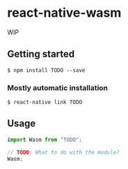# react-native-wasm

WIP

## Getting started

`$ npm install TODO --save`

### Mostly automatic installation

`$ react-native link TODO`

## Usage

```javascript
import Wasm from "TODO";

// TODO: What to do with the module?
Wasm;
```
